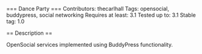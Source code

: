 === Dance Party ===
Contributors: thecarlhall
Tags: opensocial, buddypress, social networking
Requires at least: 3.1
Tested up to: 3.1
Stable tag: 1.0

== Description ==

OpenSocial services implemented using BuddyPress functionality.
